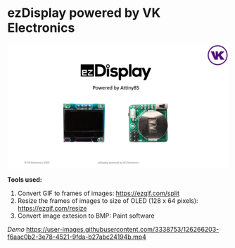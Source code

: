 # ezDisplay powered by VK Electronics

![ezDisplay](images/ezDisplay.png)

**Tools used:**
1. Convert GIF to frames of images: https://ezgif.com/split
2. Resize the frames of images to size of OLED (128 x 64 pixels): https://ezgif.com/resize
3. Convert image extesion to BMP: Paint software

*Demo*
https://user-images.githubusercontent.com/3338753/126266203-f6aac0b2-3e78-4521-9fda-b27abc24194b.mp4




